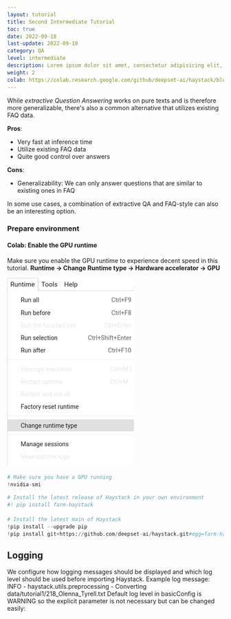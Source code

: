 ```yaml
---
layout: tutorial
title: Second Intermediate Tutorial
toc: true
date: 2022-09-18
last-update: 2022-09-18
category: QA
level: intermediate
description: Lorem ipsum dolor sit amet, consectetur adipisicing elit, nisi quisquam et eveniet nesciunt repellendus.
weight: 2
colab: https://colab.research.google.com/github/deepset-ai/haystack/blob/main/tutorials/Tutorial4_FAQ_style_QA.ipynb
---
```


While *extractive Question Answering* works on pure texts and is therefore more generalizable, there's also a common alternative that utilizes existing FAQ data.

**Pros**:

- Very fast at inference time
- Utilize existing FAQ data
- Quite good control over answers

**Cons**:

- Generalizability: We can only answer questions that are similar to existing ones in FAQ

In some use cases, a combination of extractive QA and FAQ-style can also be an interesting option.


### Prepare environment

#### Colab: Enable the GPU runtime
Make sure you enable the GPU runtime to experience decent speed in this tutorial.
**Runtime -> Change Runtime type -> Hardware accelerator -> GPU**

<img src="https://raw.githubusercontent.com/deepset-ai/haystack/main/docs/img/colab_gpu_runtime.jpg">


```python
# Make sure you have a GPU running
!nvidia-smi
```


```python
# Install the latest release of Haystack in your own environment
#! pip install farm-haystack

# Install the latest main of Haystack
!pip install --upgrade pip
!pip install git+https://github.com/deepset-ai/haystack.git#egg=farm-haystack[colab]
```

## Logging

We configure how logging messages should be displayed and which log level should be used before importing Haystack.
Example log message:
INFO - haystack.utils.preprocessing -  Converting data/tutorial1/218_Olenna_Tyrell.txt
Default log level in basicConfig is WARNING so the explicit parameter is not necessary but can be changed easily:
